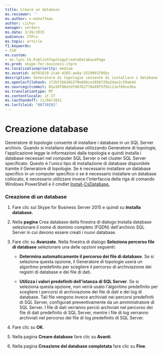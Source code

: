 ```yaml
---
title: Creare un database
ms.reviewer: ''
ms.author: v-mahoffman
author: cichur
manager: serdars
ms.date: 3/26/2015
audience: ITPro
ms.topic: article
f1.keywords:
- CSH
ms.custom:
- ms.lync.tb.PublishTopologyCreateDatabasePage
ms.prod: skype-for-business-itpro
ms.localizationpriority: medium
ms.assetid: 4d391619-1cab-4265-ae8a-2519993705bc
description: Generatore di topologie consente di installare i database in un SQL Server archivio. Quando si installano database utilizzando Generatore di topologie, l'applicazione legge le informazioni dalla topologia e quindi installa i database necessari nel computer SQL Server o nel cluster SQL Server specificato. Questo è l'unico tipo di installazione di database disponibile tramite il Generatore di topologie. Se è necessario installare un database specifico in un computer specifico o se è necessario installare un database collocato, è necessario utilizzare invece l'interfaccia della riga di comando Windows PowerShell e il cmdlet Install-CsDatabase.
ms.openlocfilehash: 1f2bf26626b370e606ce3856f29a2dae2c39ab44
ms.sourcegitcommit: 65a10f80e5dfd67b2778e09f5f92c21ef09ce36a
ms.translationtype: MT
ms.contentlocale: it-IT
ms.lasthandoff: 11/04/2021
ms.locfileid: "60739292"
---
```

# <a name="create-database"></a>Creazione database
 
Generatore di topologie consente di installare i database in un SQL Server archivio. Quando si installano database utilizzando Generatore di topologie, l'applicazione legge le informazioni dalla topologia e quindi installa i database necessari nel computer SQL Server o nel cluster SQL Server specificato. Questo è l'unico tipo di installazione di database disponibile tramite il Generatore di topologie. Se è necessario installare un database specifico in un computer specifico o se è necessario installare un database collocato, è necessario utilizzare invece l'interfaccia della riga di comando Windows PowerShell e il cmdlet [Install-CsDatabase.](/powershell/module/skype/install-csdatabase?view=skype-ps)
  
### <a name="creating-a-database"></a>Creazione di un database

1. Fare clic sul Skype for Business Server 2015 e quindi su **Installa database.**
    
2. Nella **pagina** Crea database della  finestra di dialogo Installa database selezionare il nome di dominio completo (FQDN) dell'archivio SQL Server in cui devono essere creati i nuovi database.
    
3. Fare clic su **Avanzate**. Nella finestra di dialogo **Seleziona percorso file di database** selezionare una delle opzioni seguenti:
    
   - **Determina automaticamente il percorso dei file di database**. Se si seleziona questa opzione, il Generatore di topologie userà un algoritmo predefinito per scegliere il percorso di archiviazione dei registri di database e dei file di dati.
    
   - **Utilizza i valori predefiniti dell'istanza di SQL Server**. Se si seleziona questa opzione, non verrà usato l'algoritmo predefinito per scegliere i percorsi di archiviazione dei file di dati e dei log di database. Tali file vengono invece archiviati nei percorsi predefiniti di SQL Server, configurati preventivamente da un amministratore di SQL Server. I file di dati verranno perciò archiviati nel percorso dei file di dati predefinito di SQL Server, mentre i file di log verranno archiviati nel percorso dei file di log predefinito di SQL Server.
    
4. Fare clic su **OK**.
    
5. Nella pagina **Creare database** fare clic su **Avanti**.
    
6. Nella pagina **Creazione del database completata** fare clic su **Fine**.
